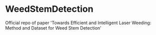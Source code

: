 # WeedStemDetection
Official repo of paper 'Towards Efficient and Intelligent Laser Weeding: Method and Dataset for Weed Stem Detection'
